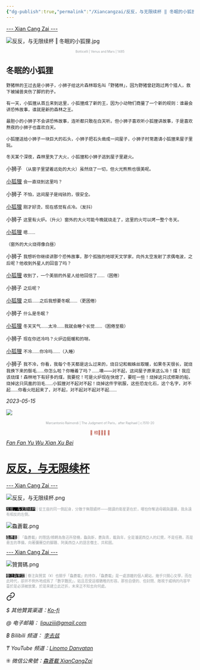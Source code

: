 ```yaml
---
{"dg-publish":true,"permalink":"/Xiancangzai/反反，与无限续杯 ‖ 冬眠的小狐狸/","tags":["李去兹","良弼","反反与无限续杯","童话"],"created":"2025-01-09T11:07:26.827+08:00"}
---
```




<div class="splitline"><a href="https://www.xiancangzai.com/">--- Xian Cang Zai ---</a></div>

![反反，与无限续杯 ‖ 冬眠的小狐狸.jpg](/img/user/%E9%99%84%E4%BB%B6/attachment/%E5%8F%8D%E5%8F%8D%EF%BC%8C%E4%B8%8E%E6%97%A0%E9%99%90%E7%BB%AD%E6%9D%AF%20%E2%80%96%20%E5%86%AC%E7%9C%A0%E7%9A%84%E5%B0%8F%E7%8B%90%E7%8B%B8.jpg)

<p style="text-align:center;color:#999ea2;font-size:0.6em;">Botticelli | Venus and Mars | 1485</p>

## 冬眠的小狐狸

<small>野猪林的王过去是小狮子，小狮子给这片森林取名叫「野猪林」，因为野猪曾赶跑过两个猎人，救下被捕兽夹伤了脚的豹子。</small>

<small>有一天，小狐狸从首丘来到这里，小狐狸成了新的王，因为小动物们商量了一个新的规则：谁最会讲恐怖故事，谁就是新的森林之王。</small>

<small>最胆小的小狮子不会讲恐怖故事，连听都只敢在白天听。但小狮子喜欢听小狐狸讲故事，于是喜欢熬夜的小狮子也喜欢白天。</small>

<small>小狐狸送给小狮子一块巨大的石头，小狮子把石头凿成一间屋子，小狮子时常邀请小狐狸来屋子里玩。</small>

<small>冬天某个深夜，森林里失了大火，小狐狸和小狮子逃到屋子里避火。</small>

<kbd>小狮子</kbd> <small>（从窗子里望着远处的大火）虽然烧了一切，但火光熊熊也很美呢。</small>

<ins>小狐狸</ins> <small>会一直烧到这里吗？</small>

<kbd>小狮子</kbd> <small>不怕，这间屋子是纯铱的，很安全。</small>

<ins>小狐狸</ins> <small>刚才好烫，现在感觉有点冷。（发抖）</small>

<kbd>小狮子</kbd> <small>这里有火炉。（升火）窗外的大火可能今晚就烧走了，这里的火可以烤一整个冬天。</small>

<ins>小狐狸</ins> <small>嗯……</small>

<small>（窗外的大火烧得像白昼）</small>

<kbd>小狮子</kbd> <small>我想听你继续讲那个恐怖故事，那个孤独的地球天文学家，向外太空发射了求偶电波，之后呢？他收到外星人的回音了吗？</small>

<ins>小狐狸</ins> <small>收到了，一个美丽的外星人给他回信了……（困倦）</small>

<kbd>小狮子</kbd> <small>之后呢？</small>

<ins>小狐狸</ins> <small>之后……之后我想要冬眠……（更困倦）</small>

<kbd>小狮子</kbd> <small>什么是冬眠？</small>

<ins>小狐狸</ins> <small>冬天天气……太冷……我就会睡个长觉……（困倦至极）</small>

<kbd>小狮子</kbd> <small>现在你还冷吗？火炉边挺暖和的呀。</small>

<ins>小狐狸</ins> <small>不冷……你冷吗……（入睡）</small>

<kbd>小狮子</kbd> <small>我不冷，你看，我每个冬天都是这么过来的，烧日记和蜘蛛丝取暖，如果冬天很长，就烧我换下来的鬃毛……你怎么啦？你睡着了吗？……噢——对不起，这间屋子原来这么冷！煤！我应该烧煤！森林地下有好多的煤，我要挖！可是火炉现在快熄了，要旺一些！烧掉这只忒修斯的船，烧掉这只凤凰的羽毛……小狐狸对不起对不起！烧掉这件宇航服，这些恐龙化石，这个名字，对不起……你看火旺起来了，对不起，对不起对不起对不起……</small>

<cite>2023-05-15</cite>

<div class="spacer"></div>

![](https://collectionapi.metmuseum.org/api/collection/v1/iiif/337058/1914771/main-image)

<p style="text-align:center;color:#999ea2;font-size:0.6em;">Marcantonio Raimondi | The Judgment of Paris，after Raphael | c.1510-20</p>

<div class="spacer"></div>

<p style="text-align:center;color:#B54434;font-size:0.8em;">▮ 相𨳹󾗖􁴆 ▮</p>

<div class="header-container">
    <div class="triangle"></div>
    <div class="collect-media" style="background-image: url('https://www.xiancangzai.com/img/user/%E9%99%84%E4%BB%B6/%E9%99%84%E4%BB%B62024/%E5%8F%8D%E5%8F%8D%EF%BC%8C%E4%B8%8E%E6%97%A0%E9%99%90%E7%BB%AD%E6%9D%AF.png');">
        <a href="https://www.xiancangzai.com/Xiancangzai/%E5%8F%8D%E5%8F%8D%EF%BC%8C%E4%B8%8E%E6%97%A0%E9%99%90%E7%BB%AD%E6%9D%AF/" class="ncard-link"></a>
        <div class="collect-text">
            <a href="https://www.xiancangzai.com/Xiancangzai/%E5%8F%8D%E5%8F%8D%EF%BC%8C%E4%B8%8E%E6%97%A0%E9%99%90%E7%BB%AD%E6%9D%AF/">
                <cite>Fan Fan Yu Wu Xian Xu Bei</cite>
                <h1>反反，与无限续杯</h1>
            </a>
        </div>
    </div>
</div>

<div class="splitline"><a href="https://www.xiancangzai.com/">--- Xian Cang Zai ---</a></div>

![反反，与无限续杯.png](/img/user/%E9%99%84%E4%BB%B6/%E9%99%84%E4%BB%B62024/%E5%8F%8D%E5%8F%8D%EF%BC%8C%E4%B8%8E%E6%97%A0%E9%99%90%E7%BB%AD%E6%9D%AF.png)

<p style="font-size:0.7em; color:#999ea2"><ins style="font-size:1em;background: black;color:white">反反，与无限续杯</ins> | 從王座的同一側起身，分散于無限續杯——閱讀的衛星更在於，哪怕你奪過母親與邊緣，我永遠有相反的左側。</p>

![鱻蒼載.png](/img/user/%E9%99%84%E4%BB%B6/%E9%99%84%E4%BB%B62024/%E9%B1%BB%E8%92%BC%E8%BC%89.png)

<p style="font-size:0.7em; color:#999ea2"><ins style="font-size:1em;background: black;color:white">鱻蒼載</ins> | 「鱻蒼載」的隱語/鴘轉為魯迅所發機，鱻與新，蒼與青，載與年，全是潘諾西亞人的幻覺，不是任務，而是悬亙的準備，向著彌賽亞的腳踵、阿美西亞人的語言僭主、共和囻。</p>

<div class="splitline"><a href="https://www.xiancangzai.com/">--- Xian Cang Zai ---</a></div>

![贊賞碼.png](/img/user/%E9%99%84%E4%BB%B6/%E9%99%84%E4%BB%B62024/%E8%B4%8A%E8%B3%9E%E7%A2%BC.png)

<p style="font-size:0.7em; color:#999ea2"><ins style="font-size:1em;background: black;color:white">眷注與贊賞</ins> | 眷注與贊賞（¥）也關乎「鱻蒼載」的持存，「鱻蒼載」是一處游離的個人網站，幾乎只關心文學，而在此時代，卻并不例外地成爲了「數字難民」，姑且忍受這樣驕稚的形容。那些自便的、但封閉、敞視于威柄的内容平臺於是必須被放棄，於是來建立此迂折，未來正不知去向何處。</p>


<div class="transclusion internal-embed is-loaded"><a class="markdown-embed-link" href="/Xiancangzai/LinkTree/" aria-label="Open link"><svg xmlns="http://www.w3.org/2000/svg" width="24" height="24" viewBox="0 0 24 24" fill="none" stroke="currentColor" stroke-width="2" stroke-linecap="round" stroke-linejoin="round" class="svg-icon lucide-link"><path d="M10 13a5 5 0 0 0 7.54.54l3-3a5 5 0 0 0-7.07-7.07l-1.72 1.71"></path><path d="M14 11a5 5 0 0 0-7.54-.54l-3 3a5 5 0 0 0 7.07 7.07l1.71-1.71"></path></svg></a><div class="markdown-embed">





<cite>$ 其他贊賞渠道：[Ko-fi](https://ko-fi.com/xiancangzai)</cite>

<cite>@ 电子邮箱： liquziii@gmail.com </cite>

<cite>฿ Bilibili 频道： [李去兹](https://space.bilibili.com/1676863200)</cite>

<cite>₸ YouTube 频道：[Linomo Danvatan](http://www.youtube.com/@LinomoDanvatan) </cite>

<cite>⁜ 微信公衆號：[鱻蒼載 XianCangZai](https://mp.weixin.qq.com/s/yneTMt9zIapGXF9yfuvOkg)</cite>


</div></div>

